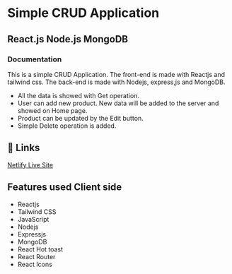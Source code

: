 
# Simple CRUD Application
## React.js Node.js MongoDB

### Documentation
This is a simple CRUD Application. The front-end is made with Reactjs and tailwind css. The back-end is made with Nodejs, express,js and MongoDB.

- All the data is showed with Get operation. 
- User can add new product. New data will be added to the server and showed on Home page.
- Product can be updated by the Edit button. 
- Simple Delete operation is added. 


## 🔗 Links
[Netlify Live Site](https://simplecrudappreact.netlify.app/)
## Features used Client side
- Reactjs
- Tailwind CSS 
- JavaScript
- Nodejs
- Expressjs
- MongoDB
- React Hot toast
- React Router
- React Icons





